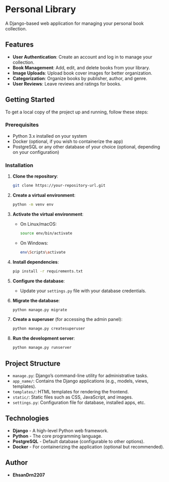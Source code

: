 # Personal Library

A Django-based web application for managing your personal book collection.

## Features
- **User Authentication**: Create an account and log in to manage your collection.
- **Book Management**: Add, edit, and delete books from your library.
- **Image Uploads**: Upload book cover images for better organization.
- **Categorization**: Organize books by publisher, author, and genre.
- **User Reviews**: Leave reviews and ratings for books.

## Getting Started

To get a local copy of the project up and running, follow these steps:

### Prerequisites
- Python 3.x installed on your system
- Docker (optional, if you wish to containerize the app)
- PostgreSQL or any other database of your choice (optional, depending on your configuration)

### Installation

1. **Clone the repository**:
    ```bash
    git clone https://your-repository-url.git
    ```

2. **Create a virtual environment**:
    ```bash
    python -m venv env
    ```

3. **Activate the virtual environment**:
    - On Linux/macOS:
        ```bash
        source env/bin/activate
        ```
    - On Windows:
        ```bash
        env\Scripts\activate
        ```

4. **Install dependencies**:
    ```bash
    pip install -r requirements.txt
    ```

5. **Configure the database**:
    - Update your `settings.py` file with your database credentials.

6. **Migrate the database**:
    ```bash
    python manage.py migrate
    ```

7. **Create a superuser** (for accessing the admin panel):
    ```bash
    python manage.py createsuperuser
    ```

8. **Run the development server**:
    ```bash
    python manage.py runserver
    ```

## Project Structure
- `manage.py`: Django’s command-line utility for administrative tasks.
- `app_name/`: Contains the Django applications (e.g., models, views, templates).
- `templates/`: HTML templates for rendering the frontend.
- `static/`: Static files such as CSS, JavaScript, and images.
- `settings.py`: Configuration file for database, installed apps, etc.

## Technologies
- **Django** - A high-level Python web framework.
- **Python** - The core programming language.
- **PostgreSQL** - Default database (configurable to other options).
- **Docker** - For containerizing the application (optional but recommended).

## Author
- **EhsanDrn2207**
